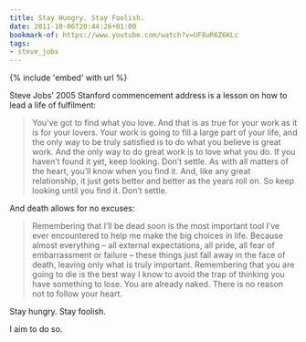 ```yaml
---
title: Stay Hungry. Stay Foolish.
date: 2011-10-06T20:44:26+01:00
bookmark-of: https://www.youtube.com/watch?v=UF8uR6Z6KLc
tags:
- steve_jobs
---
```

{% include 'embed' with url %}

Steve Jobs’ 2005 Stanford commencement address is a lesson on how to lead a life of fulfilment:

> You’ve got to find what you love. And that is as true for your work as it is for your lovers. Your work is going to fill a large part of your life, and the only way to be truly satisfied is to do what you believe is great work. And the only way to do great work is to love what you do. If you haven’t found it yet, keep looking. Don’t settle. As with all matters of the heart, you’ll know when you find it. And, like any great relationship, it just gets better and better as the years roll on. So keep looking until you find it. Don’t settle.

And death allows for no excuses:

> Remembering that I’ll be dead soon is the most important tool I’ve ever encountered to help me make the big choices in life. Because almost everything – all external expectations, all pride, all fear of embarrassment or failure – these things just fall away in the face of death, leaving only what is truly important. Remembering that you are going to die is the best way I know to avoid the trap of thinking you have something to lose. You are already naked. There is no reason not to follow your heart.

Stay hungry. Stay foolish.

I aim to do so.

